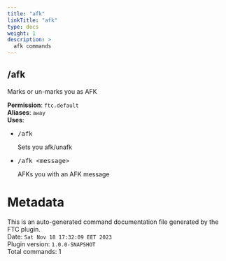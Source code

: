 ```yaml
---
title: "afk"
linkTitle: "afk"
type: docs
weight: 1
description: >
  afk commands
---
```



## /afk
Marks or un-marks you as AFK  
  
**Permission**: `ftc.default`  
**Aliases**: `away`  
**Uses**:
- <pre class="command-usage-arguments">/afk</pre>  
  Sets you afk/unafk  
- <pre class="command-usage-arguments">/afk &lt;message&gt;</pre>  
  AFKs you with an AFK message  

# Metadata
This is an auto-generated command documentation file generated by the FTC plugin.  
Date: `Sat Nov 18 17:32:09 EET 2023`  
Plugin version: `1.0.0-SNAPSHOT`  
Total commands: 1